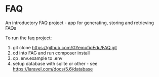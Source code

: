 # FAQ
An introductory FAQ project - app for generating, storing and retrieving FAQs

To run the faq project:

1. git clone https://github.com/GYemofioEdu/FAQ.git
2. cd into FAG and run composer install
3. cp .env.example to .env
4. setup database with sqlite or other - see https://laravel.com/docs/5.6/database

 

